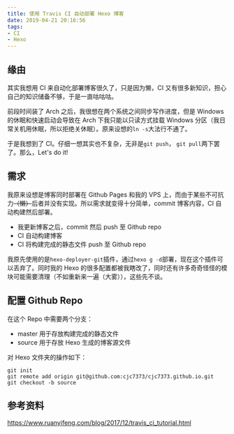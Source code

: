 ```yaml
---
title: 使用 Travis CI 自动部署 Hexo 博客
date: 2019-04-21 20:16:56
tags:
- CI
- Hexo
---
```


## 缘由

其实我想用 CI 来自动化部署博客很久了，只是因为懒，CI 又有很多新知识，担心自己的知识储备不够，于是一直咕咕咕。

前段时间装了 Arch 之后，我很想在两个系统之间同步写作进度，但是 Windows 的休眠和快速启动会导致在 Arch 下我只能以只读方式挂载 Windows 分区（我日常关机用休眠，所以拒绝关休眠）。原来设想的`ln -s`大法行不通了。

于是我想到了 CI。仔细一想其实也不复杂，无非是`git push`， `git pull`两下罢了。那么，Let's do it!

<!-- more -->

## 需求

我原来设想是博客同时部署在 Github Pages 和我的 VPS 上，而由于某些不可抗力~~（懒）~~后者并没有实现。所以需求就变得十分简单，commit 博客内容，CI 自动构建然后部署。

* 我更新博客之后，commit 然后 push 至 Github repo
* CI 自动构建博客
* CI 将构建完成的静态文件 push 至 Github repo

我原先使用的是`hexo-deployer-git`插件，通过`hexo g -d`部署，现在这个插件可以丢弃了。同时我的 Hexo 的很多配置都被我瞎改了，同时还有许多奇奇怪怪的模块可能需要清理（不如重新来一遍（大雾）），这些先不谈。

## 配置 Github Repo

在这个 Repo 中需要两个分支：

- master 用于存放构建完成的静态文件
- source 用于存放 Hexo 生成的博客源文件

对 Hexo 文件夹的操作如下：

```
git init
git remote add origin git@github.com:cjc7373/cjc7373.github.io.git
git checkout -b source

```



## 参考资料

https://www.ruanyifeng.com/blog/2017/12/travis_ci_tutorial.html



